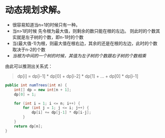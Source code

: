 # 动态规划求解。
- 很容易知道当n=1的时候只有一种。
- 当n>1的时候
    先令根为最大值，则剩余的数只能在根的左边。
    则此时的个数其实就是左子树的个数，即n-1时的个数
- 当(最大值-1)为根，则最大值在根右边，其余的还是在根的左边，此时的个数取决于n-2的个数
- *当根为中间的一个树的时候，其值为左子树的个数跟右子树的个数相乘*

由此可以推测出关系式：
> dp[i] = dp[i-1] * dp[0] + dp[i-2] * dp[1] + ... + dp[0] * dp[i-1]

````java
public int numTrees(int n) {
    int[] dp = new int[n + 1];
    dp[0] = 1;

    for (int i = 1; i <= n; i++) {
        for (int j = 1; j <= i; j++) {
            dp[i] += dp[j-1] * dp[i-j];
        }
    }
    return dp[n];
}
````
